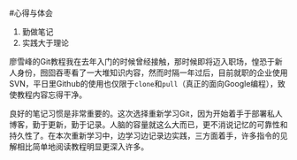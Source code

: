 #心得与体会

1. 勤做笔记
2. 实践大于理论

廖雪峰的Git教程我在去年入门的时候曾经接触，那时候即将迈入职场，惶恐于新人身份，囫囵吞枣看了一大堆知识内容，然而时隔一年过后，目前就职的企业使用SVN，平日里Github的使用也仅限于`clone`和`pull`（真正的面向Google编程），致使教程内容忘得干净。

良好的笔记习惯是非常重要的。这次选择重新学习Git，因为开始着手于部署私人博客，勤于更新，勤于记录。人脑的容量就这么大而已，更不消说记忆的可靠性和持久性了。在本次重新学习中，边学习边记录边实践，三方面着手，许多指令的见解相比简单地阅读教程明显更深入许多。